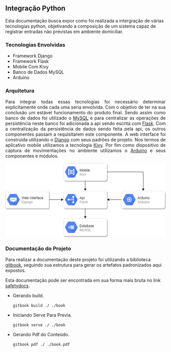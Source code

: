 ## Integração Python

Esta documentação busca expor como foi realizada a intergração de várias tecnologias python,
objetivando a composição de um sistema capaz de registrar entradas não previstas em ambiente domiciliar.

### Tecnologias Envolvidas

- Framework Django
- Framework Flask
- Mobile Com Kivy
- Banco de Dados MySQL
- Arduino

### Arquitetura

<p style="text-align: justify;">
Para integrar todas essas tecnologias foi necessário determinar explicitamente onde cada uma seria envolvida. Com o objetivo de ter na sua conclusão um estável funcionamento do produto final. Sendo assim como banco de dados foi utilizado o <a href="https://www.mysql.com/">MySQL</a> e para centralizar as operações de persistência neste banco foi adicionada a api sendo escrita com <a href="http://flask.pocoo.org/">Flask</a>. Com a centralização da persistência de dados sendo feita pela api, os outros componentes passam a requisitarem este componente. A web interface foi construída utilizando o <a href="https://www.djangoproject.com/">Django</a> com seus padrões de projeto. Nos termos de aplicativo mobile utilizamos a tecnologia <a href="https://kivy.org/">Kivy</a>. Por fim como dispositivo de captura de movimentações no ambiente utilizamos o <a href="https://www.arduino.cc/">Arduino</a> e seus componentes e módulos.
</p>

<p align="center">
  <img src="./files/12.png">
</p>

### Documentação do Projeto

Para realizar a documentação deste projeto foi utilizando a biblioteca [gitbook](https://github.com/sancozta/docs), seguindo 
sua estrutura para gerar os artefatos padronizados aqui expostos.

Esta documentação pode ser encontrada em sua forma mais bruta no link [safetydocs](https://github.com/sancozta/safetydocs).

- Gerando build.

      gitbook build ./ ./book

- Iniciando Serve Para Previa.

      gitbook serve ./ ./book

- Gerando Pdf do Conteúdo.

      gitbook pdf ./ ./book.pdf